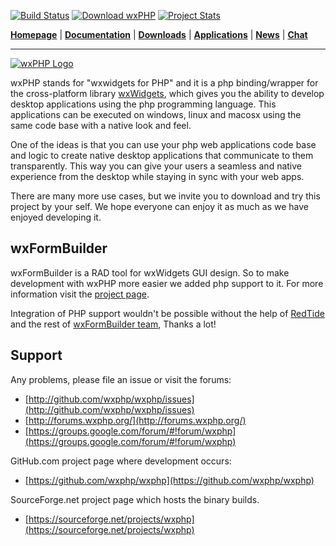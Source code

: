 [![Build Status](https://img.shields.io/travis/wxphp/wxphp/master.svg?style=flat-square)](https://travis-ci.org/wxphp/wxphp)
[![Download wxPHP](https://img.shields.io/sourceforge/dw/wxphp.svg)](https://sourceforge.net/projects/wxphp/files/latest/download)
[![Project Stats](https://www.openhub.net/p/wxphp/widgets/project_thin_badge?format=gif&ref=Thin+badge)](https://www.openhub.net/p/wxphp)

**[Homepage](http://wxphp.org/)**
|
**[Documentation](http://github.com/wxphp/wxphp/wiki)**
|
**[Downloads](http://wxphp.org/download)**
|
**[Applications](http://wxphp.org/applications)**
|
**[News](http://wxphp.org/news)**
|
**[Chat](http://wxphp.org/chat)**

---

[![wxPHP Logo](http://wxphp.org/themes/wxphp/images/logo.png)](http://wxphp.org)

wxPHP stands for "wxwidgets for PHP" and it is a php binding/wrapper
for the cross-platform library [wxWidgets](http://wxwidgets.org/),
which gives you the ability to develop desktop applications using the
php programming language. This applications can be executed on windows,
linux and macosx using the same code base with a native look and feel.

One of the ideas is that you can use your php web applications code
base and logic to create native desktop applications that communicate
to them transparently. This way you can give your users a seamless and
native experience from the desktop while staying in sync with your
web apps.

There are many more use cases, but we invite you to download and
try this project by your self. We hope everyone can enjoy it as much
as we have enjoyed developing it.

## wxFormBuilder

wxFormBuilder is a RAD tool for wxWidgets GUI design. So to make
development with wxPHP more easier we added php support to it.
For more information visit the [project page](http://wxformbuilder.org/).

Integration of PHP support wouldn't be possible without the help
of [RedTide](https://github.com/redtide) and the rest of
[wxFormBuilder team](https://sourceforge.net/p/wxformbuilder/_members/),
Thanks a lot!

## Support

Any problems, please file an issue or visit the forums:

* [http://github.com/wxphp/wxphp/issues](http://github.com/wxphp/wxphp/issues)
* [http://forums.wxphp.org/](http://forums.wxphp.org/)
* [https://groups.google.com/forum/#!forum/wxphp](https://groups.google.com/forum/#!forum/wxphp)

GitHub.com project page where development occurs:

* [https://github.com/wxphp/wxphp](https://github.com/wxphp/wxphp)

SourceForge.net project page which hosts the binary builds.

* [https://sourceforge.net/projects/wxphp](https://sourceforge.net/projects/wxphp)
